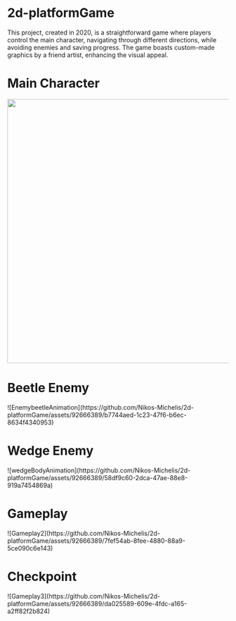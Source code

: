 # 2d-platformGame

<p>This project, created in 2020, is a straightforward game where players control the main character, navigating through different directions, while avoiding enemies and saving progress. The game boasts custom-made graphics by a friend artist, enhancing the visual appeal.</p>
<h1>Main Character</h1>
<img src="https://github.com/Nikos-Michelis/2d-platformGame/assets/92666389/1cf9540a-b7d4-40a9-b171-3cb7cf67eb62" width="800" height="600">
<h1>Beetle Enemy</h1>
![EnemybeetleAnimation](https://github.com/Nikos-Michelis/2d-platformGame/assets/92666389/b7744aed-1c23-47f6-b6ec-8634f4340953)
<h1>Wedge Enemy</h1>
![wedgeBodyAnimation](https://github.com/Nikos-Michelis/2d-platformGame/assets/92666389/58df9c60-2dca-47ae-88e8-919a7454869a)
<h1>Gameplay</h1>
![Gameplay2](https://github.com/Nikos-Michelis/2d-platformGame/assets/92666389/7fef54ab-8fee-4880-88a9-5ce090c6e143)
<h1>Checkpoint</h1>
![Gameplay3](https://github.com/Nikos-Michelis/2d-platformGame/assets/92666389/da025589-609e-4fdc-a165-a2ff82f2b824)
